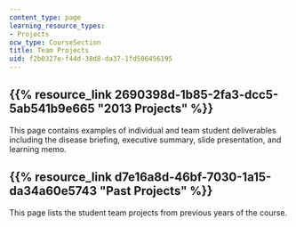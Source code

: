 ```yaml
---
content_type: page
learning_resource_types:
- Projects
ocw_type: CourseSection
title: Team Projects
uid: f2b0327e-f44d-38d8-da37-1fd506456195
---
```


{{% resource_link 2690398d-1b85-2fa3-dcc5-5ab541b9e665 "2013 Projects" %}}
---------------------------------------------------------------------

This page contains examples of individual and team student deliverables including the disease briefing, executive summary, slide presentation, and learning memo.

{{% resource_link d7e16a8d-46bf-7030-1a15-da34a60e5743 "Past Projects" %}}
------------------------------------------------------------------

This page lists the student team projects from previous years of the course.